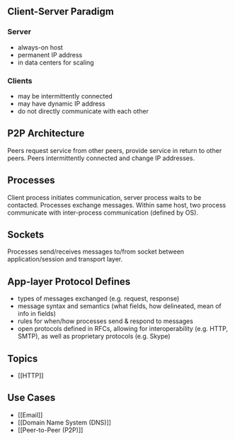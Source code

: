 ## Client-Server Paradigm
### Server
- always-on host
- permanent IP address
- in data centers for scaling
### Clients
- may be intermittently connected
- may have dynamic IP address
- do not directly communicate with each other
## P2P Architecture
Peers request service from other peers, provide service in return to other peers. Peers intermittently connected and change IP addresses. 
## Processes
Client process initiates communication, server process waits to be contacted. Processes exchange messages. Within same host, two process communicate with inter-process communication (defined by OS). 
## Sockets
Processes send/receives messages to/from socket between application/session and transport layer. 
## App-layer Protocol Defines
- types of messages exchanged (e.g. request, response)
- message syntax and semantics (what fields, how delineated, mean of info in fields)
- rules for when/how processes send & respond to messages
- open protocols defined in RFCs, allowing for interoperability (e.g. HTTP, SMTP), as well as proprietary protocols (e.g. Skype)
## Topics
- [[HTTP]]
## Use Cases
- [[Email]]
- [[Domain Name System (DNS)]]
- [[Peer-to-Peer (P2P)]]